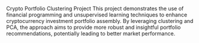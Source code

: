 Crypto Portfolio Clustering Project
This project demonstrates the use of financial programming and unsupervised learning techniques to enhance cryptocurrency investment portfolio assembly. By leveraging clustering and PCA, the approach aims to provide more robust and insightful portfolio recommendations, potentially leading to better market performance.

